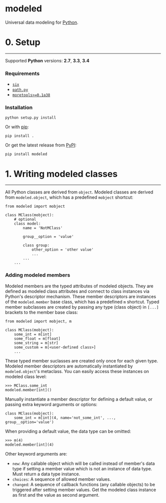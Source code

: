 modeled
=======

Universal data modeling for [Python](http://python.org).


# 0. Setup
----------

Supported __Python__ versions: __2.7__, __3.3__, __3.4__

### Requirements

* [`six`](
    https://pypi.python.org/pypi/six)
* [`path.py`](
    https://pypi.python.org/pypi/path.py)
* [`moretools>=0.1a38`](
    https://pypi.python.org/pypi/moretools)

### Installation

    python setup.py install

Or with [pip](http://www.pip-installer.org):

    pip install .

Or get the latest release from [PyPI](
  https://pypi.python.org/pypi/modeled):

    pip install modeled


# 1. Writing modeled classes
----------------------------

All Python classes are derived from `object`.
Modeled classes are derived from `modeled.object`,
which has a predefined `mobject` shortcut:

    from modeled import mobject

    class MClass(mobject):
        # optional
        class model:
            name = 'NotMClass'

            group__option = 'value'

            class group:
                other_option = 'other value'
                ...
            ...
        ...

### Adding modeled members

Modeled members are the typed attributes of modeled objects.
They are defined as modeled class attributes
and connect to class instances via Python's descriptor mechanism.
These member descriptors are instances of the `modeled.member` base class,
which has a predefined `m` shortcut.
Typed member subclasses are created by passing any type (class object)
in `[...]` brackets to the member base class:

    from modeled import mobject, m

    class MClass(mobject):
        some_int = m[int]
        some_float = m[float]
        some_string = m[str]
        some_custom = m[<user-defined class>]
        ...

These typed member suclasses are created only once for each given type.
Modeled member descriptors are automatically instantiated
by `modeled.object`'s metaclass.
You can easily access these instances on modeled class level:

    >>> MClass.some_int
    modeled.member[int]()

Manually instantiate a member descriptor for defining a default value,
or passing extra keyword arguments or options:

    class MClass(mobject):
        some_int = m[int](4, name='not_some_int', ..., group__option='value')

When providing a default value, the data type can be omitted:

    >>> m(4)
    modeled.member[int](4)

Other keyword arguments are:

* `new`:
  Any callable object which will be called instead of member's data type
  if setting a member value which is not an instance of data type.
  Must return a data type instance.
* `choices`:
  A sequence of allowed member values.
* `changed`:
  A sequence of callback functions (any callable objects)
  to be triggered after setting member values.
  Get the modeled class instance as first and the value as second argument.